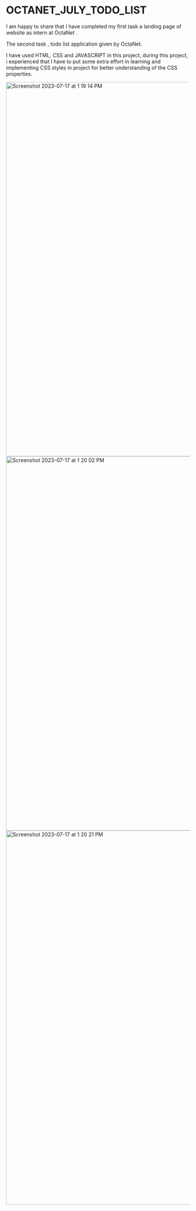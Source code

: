 # OCTANET_JULY_TODO_LIST

I am happy to share that I have completed my first task a landing page of website as intern at OctaNet .

The second task , todo list application given by OctaNet.


I have used HTML, CSS and JAVASCRIPT in this project, during this project, i experienced that I have to put some extra effort in learning and implementing CSS styles in project for better understanding of the CSS properties.

<img width="1024" alt="Screenshot 2023-07-17 at 1 19 14 PM" src="https://github.com/ifeelmohiit/OCTANET_JULY_TODO_LIST/assets/104984624/e21a8ddd-5a73-4a39-9419-6c9b1f4614e0">
<img width="1024" alt="Screenshot 2023-07-17 at 1 20 02 PM" src="https://github.com/ifeelmohiit/OCTANET_JULY_TODO_LIST/assets/104984624/0d3f0300-01b3-4661-abdd-f13e0ac6134c">
<img width="1024" alt="Screenshot 2023-07-17 at 1 20 21 PM" src="https://github.com/ifeelmohiit/OCTANET_JULY_TODO_LIST/assets/104984624/5ed0cf13-04aa-423b-8dbe-f5724317362b">
